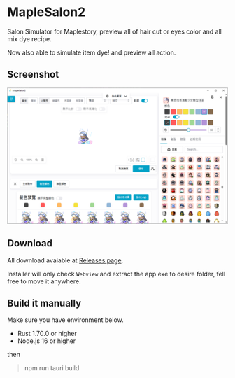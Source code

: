 # MapleSalon2
Salon Simulator for Maplestory, preview all of hair cut or eyes color and all mix dye recipe.

Now also able to simulate item dye! and preview all action.

## Screenshot
![](./doc/preview_app.png)

## Download
All download avaiable at [Releases page](./releases).

Installer will only check `Webview` and extract the app exe to desire folder, fell free to move it anywhere.

## Build it manually
Make sure you have environment below.
- Rust 1.70.0 or higher
- Node.js 16 or higher

then
> npm run tauri build